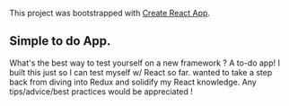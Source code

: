 This project was bootstrapped with [Create React App](https://github.com/facebook/create-react-app).

## Simple to do App.

What's the best way to test yourself on a new framework ? A to-do app! I built this just so I can test myself w/ React so far. wanted to take a step back from diving into Redux and solidify my React knowledge. Any tips/advice/best practices would be appreciated ! 

